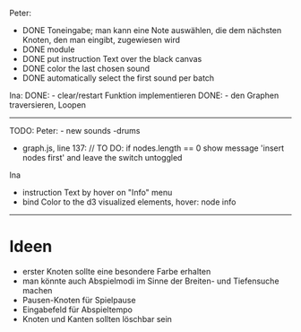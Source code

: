 Peter:
- DONE Toneingabe; man kann eine Note auswählen, die dem nächsten Knoten, den man eingibt, zugewiesen wird
- DONE module
- DONE put instruction Text over the black canvas
- DONE color the last chosen sound
- DONE automatically select the first sound per batch

Ina:
DONE: - clear/restart Funktion implementieren
DONE: - den Graphen traversieren, Loopen

----------
TODO:
Peter:
	- new sounds -drums
	
- graph.js, line 137: // TO DO: if nodes.length == 0 show message 'insert nodes first' and leave the switch untoggled

Ina
- instruction Text by hover  on "Info" menu
- bind Color to the d3 visualized elements, hover: node info

----------
# Ideen

* erster Knoten sollte eine besondere Farbe erhalten
* man könnte auch Abspielmodi im Sinne der Breiten- und Tiefensuche machen
* Pausen-Knoten für Spielpause
* Eingabefeld für Abspieltempo
* Knoten und Kanten sollten löschbar sein